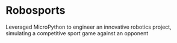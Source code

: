 # Robosports
Leveraged MicroPython to engineer an innovative robotics project, simulating a competitive sport game against an opponent
